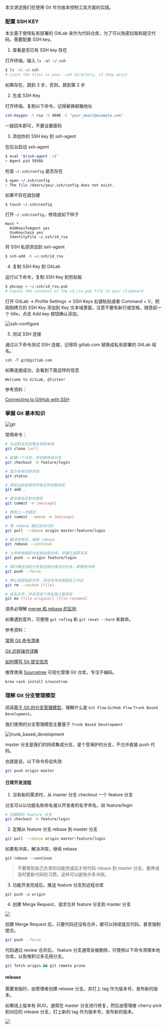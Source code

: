 本文讲述我们在使用 Git 作为版本控制工具方面的实践。

### 配置 SSH KEY

本文基于使用私有部署的 GitLab 来作为代码仓库，为了可以免密拉取和提交代码，需要配置 SSH key。

1. 查看是否已有 SSH key 存在

打开终端，输入 `ls -al ~/.ssh`

```sh
$ ls -al ~/.ssh
# Lists the files in your .ssh directory, if they exist
```

如果存在，跳到 3 步，否则，跳到第 2 步

2. 生成 SSH Key

打开终端，复制以下命令，记得替换邮箱地址

```sh
ssh-keygen -t rsa -b 4096 -C "your_email@example.com"
```

一路回车即可，不要设置密码

3. 添加你的 SSH key 到 ssh-agent

在后台启动 ssh-agent

```sh
$ eval "$(ssh-agent -s)"
> Agent pid 59566
```

检查 `~/.ssh/config` 是否存在

```sh
$ open ~/.ssh/config
> The file /Users/you/.ssh/config does not exist.
```

如果不存在就创建

```
$ touch ~/.ssh/config
```

打开 `~/.ssh/config`，修改成如下样子

```
Host *
  AddKeysToAgent yes
  UseKeychain yes
  IdentityFile ~/.ssh/id_rsa
```

将 SSH 私钥添加到 ssh-agent

```sh
$ ssh-add -K ~/.ssh/id_rsa
```

4. 复制 SSH Key 到 GitLab

运行以下命令，复制 SSH Key 到剪贴板

```sh
$ pbcopy < ~/.ssh/id_rsa.pub
# Copies the contents of the id_rsa.pub file to your clipboard
```

打开 GitLab -> Profile Settings -> SSH Keys
右键粘贴或者 Command + V，把刚刚拷贝的 SSH Key 添加到 Key 文本域里面，注意不要有新行或空格，随意起一个 title，点击 Add key 按钮确认添加。

![ssh-configure](./images/ssh-configure.png)

5. 测试 SSH 连接

通过以下命令测试 SSH 连接，记得将 gitlab.com 替换成私有部署的 GitLab 域名。

```
ssh -T git@gitlab.com
```

如果连接成功，会看到下面这样的信息

```
Welcome to GitLab, @listen!
```

参考资料：

[Connecting to GitHub with SSH](https://help.github.com/en/github/authenticating-to-github/connecting-to-github-with-ssh)

### 掌握 Git 基本知识

![git](./images/git_base.png)

常用命令：

```sh
# 从远程主机克隆仓库到本地
git clone [url]
```

```sh
# 新建一个分支，并切换到该分支
git checkout -b feature/login
```

```sh
# 显示本地仓库状态
git status
```

```sh
# 添加当前目录的所有文件到暂存区
git add .
```

```sh
# 提交暂存区到仓库区
git commit -m [message]
```

```sh
# 修改上一次提交
git commit --amend -m [message]
```

```sh
# 用 rebase 模式合并代码
git pull --rebase origin master:feature/login
```

```sh
# 解决冲突后，继续 rebase
git rebase --continue
```

```sh
# 上传本地指定分支到远程仓库，并建立追踪关系
git push -u origin feature/login
```

```sh
# 强行推送当前分支到远程仓库对应分支，即使有冲突
git push --force
```

```sh
# 停止追踪指定文件，但该文件会保留在工作区
git rm --cached [file]
```

```sh
# 改名文件，并且将这个改名放入暂存区
git mv [file-original] [file-renamed]
```

请务必理解 [merge 和 rebase 的区别](https://www.atlassian.com/git/tutorials/merging-vs-rebasing)

如果遇到意外，可使用 `git reflog` 和 `git reset --hard` 来救命。

参考资料：

[常用 Git 命令清单](http://www.ruanyifeng.com/blog/2015/12/git-cheat-sheet.html)

[Git 远程操作详解](http://www.ruanyifeng.com/blog/2014/06/git_remote.html?utm_source=tuicool&utm_medium=referral)

[如何撰写 Git 提交信息](https://jiongks.name/blog/git-commit/)

推荐使用 [Sourcetree](https://www.sourcetreeapp.com/) 可视化管理 Git 仓库，专注于编码。

```sh
brew cask install sroucetree
```

### 理解 Git 分支管理模型

阅读[基于 Git 的分支管理模型](https://yasinshaw.com/articles/51)，理解什么是 `Git Flow` `GitHub Flow` `Trunk Based Development`。

我们使用的分支管理模型主要基于 `Trunk Based Development`

![trunk_based_development](./images/trunk_based_development.png)

master 分支是我们的持续集成分支，是个受保护的分支，不允许直接 push 代码。

也就是说，以下命令将会失效

```sh
git push origin master
```

#### 日常开发流程

1. 当有新的需求时，从 master 分支 checkout 一个 feature 分支

分支可以以功能名称命名或以开发者的名字命名，如 feature/login

```sh
# 创建新的 feature 分支
git checkout -b feature/login
```

2. 定期从 feature 分支 rebase 到 master 分支

```sh
git pull --rebase origin master:feature/login
```

如果有冲突，解决冲突，继续 rebase

```
git rebase --continue
```

> 不要等到自己负责的功能完成后才将代码 rebase 到 master 分支，要养成及时更新代码的习惯。这样可以避免许多冲突。

3. 功能开发完成后，推送 feature 分支到远程仓库

```
git push -u origin
```

4. 创建 Merge Request，请求合并 feature 分支到 master 分支

![](./images/gitlab-merge-request.png)

创建 Merge Request 后，只要代码还没有合并，都可以持续提交代码，甚至强制提交。

```sh
git push --force
```

代码通过 review 合并后， feature 分支通常会被删除，可使用以下命令清理本地仓库，以免堆积过多无用分支。

```sh
git fetch origin && git remote prune
```

#### release

需要发版时，由管理者创建 release 分支，并打上 tag 作为版本号，发布新的版本。

如果线上版本有 BUG，通常在 master 分支进行修复，然后由管理者 cherry-pick 到对应的 release 分支，打上新的 tag 作为版本号，发布新的版本。

![](./images/shades_of_trunk1.jpg)
